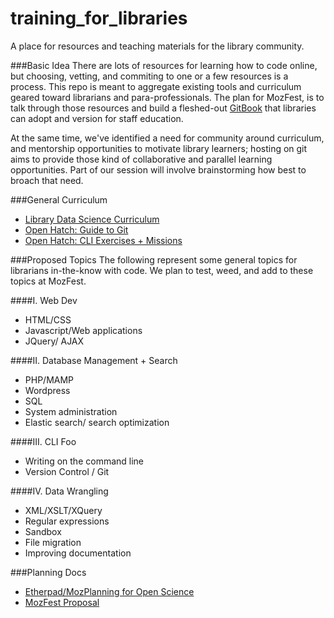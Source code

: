 training_for_libraries
======================

A place for resources and teaching materials for the library community.

###Basic Idea
There are lots of resources for learning how to code online, but choosing, vetting, and commiting to one or a few resources is a process. This repo is meant to aggregate existing tools and curriculum geared toward librarians and para-professionals. The plan for MozFest, is to talk through those resources and build a fleshed-out [GitBook](https://www.gitbook.io/) that libraries can adopt and version for staff education. 

At the same time, we've identified a need for community around curriculum, and mentorship opportunities to motivate library learners; hosting on git aims to provide those kind of collaborative and parallel learning opportunities. Part of our session will involve brainstorming how best to broach that need. 

###General Curriculum
* [Library Data Science Curriculum](http://altbibl.io/dst4l/)
* [Open Hatch: Guide to Git](https://openhatch.org/wiki/Open_Source_Comes_to_Campus/Curriculum)
* [Open Hatch: CLI Exercises + Missions](http://openhatch.org/missions/)

###Proposed Topics
The following represent some general topics for librarians in-the-know with code. We plan to test, weed, and add to these topics at MozFest.

####I. Web Dev
* HTML/CSS
* Javascript/Web applications
* JQuery/ AJAX

####II. Database Management + Search
* PHP/MAMP
* Wordpress
* SQL
* System administration
* Elastic search/ search optimization

####III. CLI Foo
* Writing on the command line
* Version Control / Git

####IV. Data Wrangling
* XML/XSLT/XQuery
* Regular expressions
* Sandbox
* File migration
* Improving documentation


###Planning Docs
* [Etherpad/MozPlanning for Open Science](https://etherpad.mozilla.org/sciencelab-mozfest2014-wranglers)
* [MozFest Proposal](https://github.com/riordan/mozfest-14-proposals/blob/master/hacking-hacking-the-library.md)
